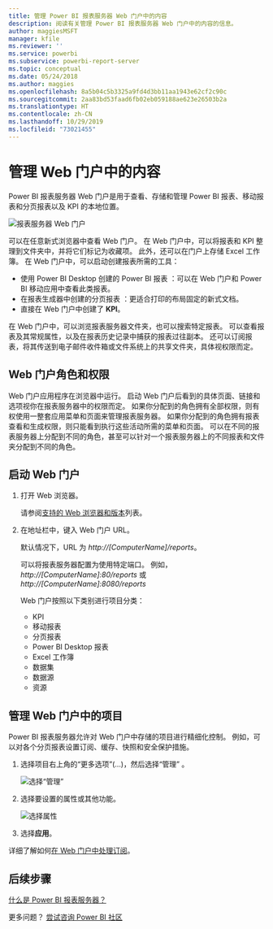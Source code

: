 ```yaml
---
title: 管理 Power BI 报表服务器 Web 门户中的内容
description: 阅读有关管理 Power BI 报表服务器 Web 门户中的内容的信息。
author: maggiesMSFT
manager: kfile
ms.reviewer: ''
ms.service: powerbi
ms.subservice: powerbi-report-server
ms.topic: conceptual
ms.date: 05/24/2018
ms.author: maggies
ms.openlocfilehash: 8a5b04c5b3325a9fd4d3bb11aa1943e62cf2c90c
ms.sourcegitcommit: 2aa83bd53faad6fb02eb059188ae623e26503b2a
ms.translationtype: HT
ms.contentlocale: zh-CN
ms.lasthandoff: 10/29/2019
ms.locfileid: "73021455"
---
```

# <a name="manage-content-in-the-web-portal"></a>管理 Web 门户中的内容 
Power BI 报表服务器 Web 门户是用于查看、存储和管理 Power BI 报表、移动报表和分页报表以及 KPI 的本地位置。

![报表服务器 Web 门户](media/getting-around/report-server-web-portal.png)

可以在任意新式浏览器中查看 Web 门户。 在 Web 门户中，可以将报表和 KPI 整理到文件夹中，并将它们标记为收藏项。 此外，还可以在门户上存储 Excel 工作簿。 在 Web 门户中，可以启动创建报表所需的工具：

* 使用 Power BI Desktop 创建的 Power BI 报表  ：可以在 Web 门户和 Power BI 移动应用中查看此类报表。
* 在报表生成器中创建的分页报表  ：更适合打印的布局固定的新式文档。
* 直接在 Web 门户中创建了 **KPI**。

在 Web 门户中，可以浏览报表服务器文件夹，也可以搜索特定报表。 可以查看报表及其常规属性，以及在报表历史记录中捕获的报表过往副本。 还可以订阅报表，将其传送到电子邮件收件箱或文件系统上的共享文件夹，具体视权限而定。

## <a name="web-portal-roles-and-permissions"></a>Web 门户角色和权限
Web 门户应用程序在浏览器中运行。 启动 Web 门户后看到的具体页面、链接和选项视你在报表服务器中的权限而定。 如果你分配到的角色拥有全部权限，则有权使用一整套应用菜单和页面来管理报表服务器。 如果你分配到的角色拥有报表查看和生成权限，则只能看到执行这些活动所需的菜单和页面。 可以在不同的报表服务器上分配到不同的角色，甚至可以针对一个报表服务器上的不同报表和文件夹分配到不同的角色。

## <a name="start-the-web-portal"></a>启动 Web 门户
1. 打开 Web 浏览器。
   
    请参阅[支持的 Web 浏览器和版本](browser-support.md)列表。
2. 在地址栏中，键入 Web 门户 URL。
   
    默认情况下，URL 为 <em>http://[ComputerName]/reports</em>。
   
    可以将报表服务器配置为使用特定端口。 例如， <em>http://[ComputerName]:80/reports</em> 或 <em>http://[ComputerName]:8080/reports</em>
   
    Web 门户按照以下类别进行项目分类：
   
   * KPI
   * 移动报表
   * 分页报表
   * Power BI Desktop 报表
   * Excel 工作簿
   * 数据集
   * 数据源
   * 资源

## <a name="manage-items-in-the-web-portal"></a>管理 Web 门户中的项目
Power BI 报表服务器允许对 Web 门户中存储的项目进行精细化控制。 例如，可以对各个分页报表设置订阅、缓存、快照和安全保护措施。

1. 选择项目右上角的“更多选项”(…)，然后选择“管理”   。
   
    ![选择“管理”](media/getting-around/report-server-web-portal-manage-ellipsis.png)
2. 选择要设置的属性或其他功能。
   
    ![选择属性](media/getting-around/report-server-web-portal-manage-properties.png)
3. 选择**应用**。

详细了解如何[在 Web 门户中处理订阅](https://docs.microsoft.com/sql/reporting-services/working-with-subscriptions-web-portal)。

## <a name="next-steps"></a>后续步骤
[什么是 Power BI 报表服务器？](get-started.md)

更多问题？ [尝试咨询 Power BI 社区](https://community.powerbi.com/)

